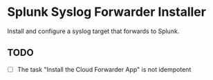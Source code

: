 Splunk Syslog Forwarder Installer
=================================

Install and configure a syslog target that forwards to Splunk.

TODO
----
- [ ] The task "Install the Cloud Forwarder App" is not idempotent